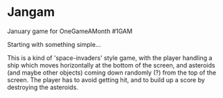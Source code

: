 Jangam
================================================================================
January game for OneGameAMonth #1GAM

Starting with something simple...

This is a kind of 'space-invaders' style game, with the player handling a ship
which moves horizontally at the bottom of the screen, and asteroids (and maybe
other objects) coming down randomly (?) from the top of the screen. The player
has to avoid getting hit, and to build up a score by destroying the asteroids.

